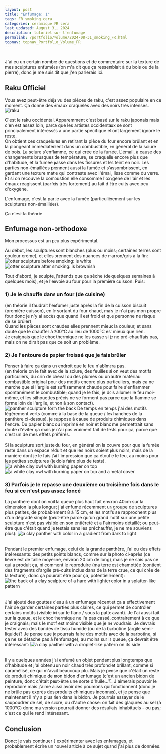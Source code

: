 ```yaml
---
layout: post
title: "Enfumage: 1"
tags: FR smoking cera
categories: ceramique FR cera
last_updated: August 31, 2024
description: tutoriel sur l'enfumage
permalink: /portfolio/volume/2024-08-31_smoking_FR.html
topnav: topnav_Portfolio_Volume_FR
---
```

\
J'ai eu un certain nombre de questions et de commentaire sur la texture de mes sculptures enfumées (on m'a dit que ça ressemblait à du bois ou de la pierre), donc je me suis dit que j'en parlerais ici.

## Raku Officiel
Vous avez peut-être déjà vu des pièces de raku, c'est assez populaire en ce moment. Ça donne des émaux craquelés avec des noirs très intenses.
![raku](https://upload.wikimedia.org/wikipedia/commons/e/e7/Raku_gestookte_bal.jpg)

C'est le raku occidental. Apparemment c'est basé sur le raku japonais mais c'en est assez loin, parce que les artistes occidentaux se sont principalement intéressés à une partie spécifique et ont largement ignoré le reste.\
On obtient ces craquelures en retirant la pièce du four encore brûlant et en la plongeant immédiatement dans un combustible, en général de la sciure de bois. La sciure s'enflamme, ce qui crée de la fumée. L'émail, à cause des changements brusques de température, se craquelle encore plus que d'habitude, et la fumée passe dans les fissures et les teint en noir. Les parties non-émaillées prennent aussi la fumée et s'assombrissent, en gardant une texture matte qui contraste avec l'émail, lisse comme du verre.\
Et si on recouvre la combustion elle consomme l'oxygène de l'air et les émaux réagissent (parfois très fortement) au fait d'être cuits avec peu d'oxygène.

L'enfumage, c'est la partie avec la fumée (particulièrement sur les sculptures non-émaillées).

Ça c'est la théorie.

## Enfumage non-orthodoxe

Mon processus est un peu plus expérimental.

Au début, les sculptures sont blanches (plus ou moins; certaines terres sont couleur crème), et elles prennent des nuances de marron/gris à la fin:
![otter sculpture before smoking: is white](https://64.media.tumblr.com/7fe424b8c1292c74ce6be4c923c2be6f/ec58cdc37ec5c8ba-9b/s1280x1920/d521811fb3781b4ffdf97924ca500886c2c42c28.jpg)
![otter sculpture after smoking: is brownish](https://i.postimg.cc/sDqWpdrC/DEFAULT-AVA2827-0-jpg-wm7419cfd9-5fa2-43e7-9781-b5983acf8614.jpg)

Tout d'abord, je sculpte, j'attends que ça sèche (de quelques semaines à quelques mois), et je l'envoie au four pour la première cuisson. Puis:

### 1) Je le chauffe dans un four (de cuisine)
(en théorie il faudrait l'enfumer juste après la fin de la cuisson biscuit (première cuisson), en le sortant du four chaud, mais je n'ai pas mon propre four donc je n'y ai accès que quand il est froid et que personne ne risque de se brûler);\
Quand les pièces sont chaudes elles prennent mieux la couleur, et sans doute que le chauffer à 200°C au lieu de 1000°C est mieux que rien.\
Je craignais que le choc thermique ne les casse si je ne pré-chauffais pas, mais on ne dirait pas que ce soit un problème.

### 2) Je l'entoure de papier froissé que je fais brûler
Penser à faire ça dans un endroit que le feu n'abîmera pas.\
(en théorie on le fait avec de la sciure, des feuilles si on veut des motifs particuliers, du crin de cheval ou des plumes ou un autre matériau combustible original pour des motifs encore plus particuliers, mais ça ne marche que si l'argile est suffisamment chaude pour faire s'enflammer spontanément le combustible; quand je le fais, je dois allumer le feu moi-même, et les silhouettes précis ne se forment pas parce que la flamme se forme loin de l'argile, et non à son contact).  
![panther sculpture form the back](https://i.postimg.cc/28wJ6GRW/DEFAULT-AVA2605-0-jpg-wm650212d3-0f65-4048-8638-bb2167cc7a44.jpg)
De temps en temps j'ai des motifs légèrement verts (comme à la base de la queue / les hanches de la panthère ci-dessus), je suppose à cause de produits chimiques dans l'encre. Du papier blanc ou imprimé en noir et blanc me permettrait sans doute d'éviter ça mais je n'ai pas vraiment fait de tests pour ça, parce que c'est un de mes effets préférés.\
\
Si la sculpture sort juste du four, en général on la couvre pour que la fumée reste dans un espace réduit et que les noirs soient plus noirs, mais de la manière dont je le fais j'ai l'impression que ça étouffe le feu, au moins pour les petites sculptures (je dois faire plus de tests).
![a white clay owl with burning paper on top](https://64.media.tumblr.com/7ec26c6194770133fb05fd2a59c15f14/2319444fff97d2db-9c/s1280x1920/ec905fda62f2b1f4e51b34982476177291a93f52.jpg)
![a white clay owl with burning paper on top and a metal cover](https://64.media.tumblr.com/e271d2643c5c4f1f305e91c5bfa44f7f/2319444fff97d2db-3e/s1280x1920/7cb2369b93fd10559ae2f0859f8109ade603067c.jpg)


### 3) Parfois je le repasse une deuxième ou troisième fois dans le feu si ce n'est pas assez foncé

La panthère dont on voit la queue plus haut fait environ 40cm sur la dimension la plus longue; j'ai enfumé récemment un groupe de sculptures plus petites, de probablement 8 à 15 cm, et les motifs se rapprochent plus d'un dégradé simple (peut-être parce qu'un grand motif sur une petite sculpture n'est pas visible en son entièreté et a l'air moins détaillé; ou peut-être que c'était quand je testais sans les préchauffer, je ne me souviens plus):
![a clay panther with color in a gradient from dark to light](https://i.postimg.cc/sDBy8Sgq/DEFAULTIMG-0714-wmcb3866a0-eea7-41f4-aa00-83ef1438260f.jpg)\
\
\
Pendant le premier enfumage, celui de la grande panthère, j'ai eu des effets intéressants: des petits points blancs, comme sur la photo ci-après (ce lièvre est de taille moyenne, environ 20 cm de long), mais je ne sais pas ce qui a produit ça, ni comment le reproduire (ma terre est chamottée (contient des fragments d'argile pré-cuits inclus dans de la terre crue, ce qui crée de la texture), donc ça pourrait être pour ça, potentiellement):
![the back of a clay sculpture of a hare with lighter color in a splatter-like pattern](https://i.postimg.cc/7ZRKGQB5/DEFAULT-AVA2670-0-jpg-wmffcb548a-8dca-4043-9a52-8ce83235bac0.jpg)\
\
\
J'ai ajouté des gouttes d'eau à un enfumage récent et ça a effectivement l'air de garder certaines parties plus claires, ce qui permet de contrôler certains motifs (visible ici sur le flanc / sous la patte avant). Je l'ai aussi fait sur la queue, et le choc thermique ne l'a pas cassé, contrairement à ce que je craignais; mais le motif est moins visible que je ne voudrais. Je devrais tester avec des bandes de tissu humide (ou de la barbotine (argile semi-liquide)? Je pense que je pourrais faire des motifs avec de la barbotine, si ça ne se détache pas à l'enfumage), au moins sur la queue, ça devrait être intéressant:
![a clay panther with a droplet-like pattern on its side](https://i.postimg.cc/7YDDZt8B/DEFAULTIMG-0725-wmd7e6df2d-4293-4040-b734-6bf5cf53d2d1.jpg)\
\
\
Il y a quelques années j'ai enfumé un objet pendant plus longtemps que d'habitude et j'ai obtenu un noir chaud très profond et brillant, comme si caramélisé, ce qui m'avait beaucoup plu. Mais je pense que c'était un reste de produit chimique de mon bidon d'enfumage (c'est un ancien bidon de peinture, donc c'était peut-être une sorte d'huile...?). J'aimerais pouvoir le reproduire mais j'aime aussi avoir des poumons qui fonctionnent (donc je ne brûle pas exprès des produits chimiques inconnus), et je pense que maintenant il n'y a plus rien dans le bidon. Je pourrais essayer de le saupoudrer de sel, de sucre, ou d'autre chose: on fait des glaçures au sel (à 1000°C) donc ma version pourrait donner des résultats inhabituels - ou pas; c'est ce qui le rend intéressant.


## Conclusion
Donc: je vais continuer à expérimenter avec les enfumages, et probablement écrire un nouvel article à ce sujet quand j'ai plus de données.
